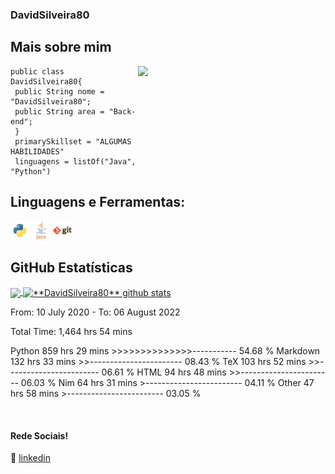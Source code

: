 ### DavidSilveira80

## Mais sobre mim

<img align="right" width="300" src="https://i2.wp.com/allhtaccess.info/wp-content/uploads/2018/03/programming.gif?fit=1281%2C716&ssl=1" />

```Java/Python
public class DavidSilveira80{
 public String nome = "DavidSilveira80";
 public String area = "Back-end";
 }
 primarySkillset = "ALGUMAS HABILIDADES"
 linguagens = listOf("Java", "Python") 
```

## **Linguagens e Ferramentas:**  

<code><img height="30" src="https://raw.githubusercontent.com/github/explore/80688e429a7d4ef2fca1e82350fe8e3517d3494d/topics/python/python.png"></code>
<code><img height="30" src="https://raw.githubusercontent.com/github/explore/80688e429a7d4ef2fca1e82350fe8e3517d3494d/topics/java/java.png"></code>
<code><img height="30" src="https://raw.githubusercontent.com/github/explore/80688e429a7d4ef2fca1e82350fe8e3517d3494d/topics/git/git.png"></code>


## **GitHub Estatísticas**

<a href="https://github.com/Gurupreet">
  <img align="center" src="https://github-readme-stats.vercel.app/api/top-langs/?username=DavidSilveira80&theme=merko&hide_langs_below=1" />
</a>

<a href="">
 <img align="center" src="https://github-readme-stats.vercel.app/api?username=DavidSilveira80&show_icons=true&theme=merko&line_height=27" alt="**DavidSilveira80** github stats"/>
</a>


<!--START_SECTION:waka-->


<!--END_SECTION:waka-->
From: 10 July 2020 - To: 06 August 2022

Total Time: 1,464 hrs 54 mins

Python             859 hrs 29 mins >>>>>>>>>>>>>>-----------   54.68 %
Markdown           132 hrs 33 mins >>-----------------------   08.43 %
TeX                103 hrs 52 mins >>-----------------------   06.61 %
HTML               94 hrs 48 mins  >>-----------------------   06.03 %
Nim                64 hrs 31 mins  >------------------------   04.11 %
Other              47 hrs 58 mins  >------------------------   03.05 %


[linkedin]: https://www.linkedin.com/in/david-daniel-silveira-619230209/
<br>

#### Rede Sociais!
👔 [linkedin][linkedin]

